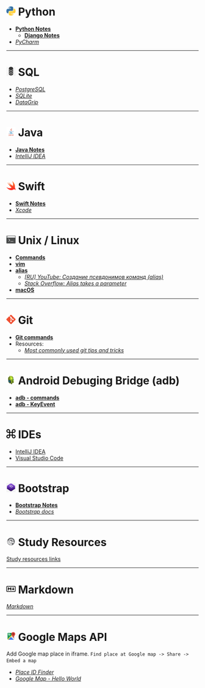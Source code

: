 <!-- [_Stack Overflow: _]() -->
<!-- [_GitHub: _]() -->

# <img src="/imgs/py_icon.png" width="24" height="24"> Python

- [__Python Notes__](https://github.com/sergius-la/Python)
    - [__Django Notes__](https://github.com/sergius-la/Python#-django)
- [_PyCharm_](https://www.jetbrains.com/pycharm/)

***

# <img src="/imgs/sql.png" width="24" height="24"> SQL

- [_PostgreSQL_](https://www.postgresql.org/docs/)
- [_SQLite_](https://www.sqlite.org/docs.html)
- [_DataGrip_](https://www.jetbrains.com/datagrip/)

***

# <img src="/imgs/java.png" width="24" height="24"> Java

- [__Java Notes__](https://github.com/sergius-la/Java)
- [_IntelliJ IDEA_](https://www.jetbrains.com/idea/)

***

# <img src="/imgs/swift.png" width="24" height="24"> Swift

- [__Swift Notes__](https://github.com/sergius-la/Swift)
- [_Xcode_](https://itunes.apple.com/us/app/xcode/id497799835)

***

# <img src="/imgs/terminal.png" width="24" height="24"> Unix / Linux

- [__Commands__](/terminal/Unix.md)
- [__vim__](/terminal/vim.md)
- [__alias__](/terminal/alias.md)
    - [_[RU] YouTube: Создание псевдонимов команд (alias)_](https://www.youtube.com/watch?v=HvwOtqEheZ4)
    - [_Stack Overflow: Alias takes a parameter_](https://stackoverflow.com/questions/7131670/make-a-bash-alias-that-takes-a-parameter)
- [__macOS__](/macOS.md)

***

# <img src="/imgs/git.png" width="24" height="24"> Git

- [__Git commands__](/Git.md)
- Resources:
    - [_Most commonly used git tips and tricks_](https://github.com/git-tips/tips)

***

# <img src="/imgs/adb.jpeg" width="24" height="24"> Android Debuging Bridge (adb)

- [__adb - commands__](/adb.md)
- [__adb - KeyEvent__](/adb%20-%20KeyEvent.md)

***

# <img src="/imgs/shortcuts.jpeg" width="24" height="24"> IDEs

- [IntelliJ IDEA](/IDEA_shortcuts.md)
- [Visual Studio Code](/VS_Code.md)
                    
***

# <img src="/imgs/bootstrap.jpg" width="24" height="24"> Bootstrap

- [__Bootstrap Notes__](/bootstrap_notes.md)
- [_Bootstrap docs_](https://getbootstrap.com/)

***

# <img src="/imgs/study_res.png" width="24" height="24"> Study Resources

[Study resources links](/Study_Resources.md)

*** 

# <img src="/imgs/markdown.png" width="24" height="24"> Markdown

[_Markdown_](https://github.com/adam-p/markdown-here/wiki/Markdown-Cheatsheet)

*** 

# <img src="/imgs/maps.png" width="24" height="24"> Google Maps API

Add Google map place in iframe. `Find place at Google map -> Share -> Embed a map`

- [_Place ID Finder_](https://developers.google.com/maps/documentation/javascript/examples/places-placeid-finder)
- [_Google Map - Hello World_](https://developers.google.com/maps/documentation/javascript/examples/map-simple)

